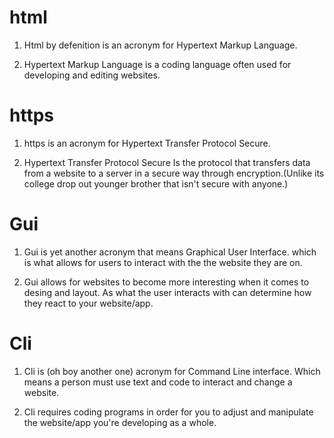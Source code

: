 # html

1. Html by defenition is an acronym for Hypertext Markup Language.

2. Hypertext Markup Language is a coding language often used for developing and editing websites.

# https

1. https is an acronym for Hypertext Transfer Protocol Secure.

2. Hypertext Transfer Protocol Secure Is the protocol that transfers data from a website to a server in a secure way through encryption.(Unlike its college drop out younger brother that isn't secure with anyone.)

# Gui

1. Gui is yet another acronym that means Graphical User Interface. which is what allows for users to interact with the the website they are on.

2. Gui allows for websites to become more interesting when it comes to desing and layout. As what the user interacts with can determine how they react to your website/app.

# Cli

1. Cli is (oh boy another one) acronym for Command Line interface. Which means a person must use text and code to interact and change a website. 

2. Cli requires coding programs in order for you to adjust and manipulate the website/app you're developing as a whole. 